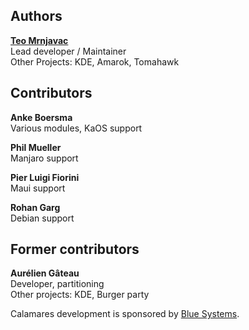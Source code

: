 ## Authors

[**Teo Mrnjavac**](https://github.com/teo)  
Lead developer / Maintainer  
Other Projects: KDE, Amarok, Tomahawk

## Contributors

**Anke Boersma**  
Various modules, KaOS support

**Phil Mueller**  
Manjaro support

**Pier Luigi Fiorini**  
Maui support

**Rohan Garg**  
Debian support

## Former contributors

**Aurélien Gâteau**  
Developer, partitioning  
Other projects: KDE, Burger party

Calamares development is sponsored by [Blue Systems](http://www.blue-systems.com/).